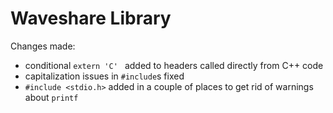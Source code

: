 # Waveshare Library
Changes made:

* conditional `extern 'C' ` added to headers called directly from C++ code
* capitalization issues in `#include`s fixed
* `#include <stdio.h>` added in a couple of places to 
  get rid of warnings about `printf`